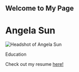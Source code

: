 ## Welcome to My Page
<!doctype html> <!-- denotes to use HTML5 standard -->

<html> <!-- denotes this is an HTML document -->

<head>
<title>Portfolio | Angela Sun</title>
<meta charset = "utf-8" /> <meta name="viewport" content="width=device-width, initial-scale=1.0, maximum-scale=1.0, user-scalable=1"/>
<link href = "style.css" rel = "stylesheet" />
</head>

<body>

<h1>Angela Sun</h1>
 <img src="/Users/angie/Pictures/angelasun.jpg" alt="Headshot of Angela Sun">
<p id = "education">Education</p>
<p>Check out my resume <a href="/Users/angie/public_html/resume.html">here! </a></p>
</body> 
<head>
<title>Angela Sun</title>

</head>

<body>
</body>


</html> 
